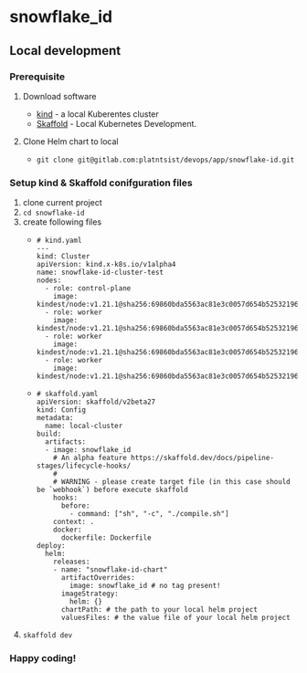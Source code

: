 # snowflake_id

## Local development

### Prerequisite 

1. Download software
    -  [kind](https://kind.sigs.k8s.io/docs/user/quick-start/#installation) - a local Kuberentes cluster
    -  [Skaffold](https://skaffold.dev/docs/install/) - Local Kubernetes Development.

2. Clone Helm chart to local
    - `git clone git@gitlab.com:platntsist/devops/app/snowflake-id.git`

### Setup kind & Skaffold conifguration files
1. clone current project
2. `cd snowflake-id`
3. create following files
    - ```yaml=
      # kind.yaml
      ---
      kind: Cluster
      apiVersion: kind.x-k8s.io/v1alpha4
      name: snowflake-id-cluster-test
      nodes:
        - role: control-plane
          image: kindest/node:v1.21.1@sha256:69860bda5563ac81e3c0057d654b5253219618a22ec3a346306239bba8cfa1a6
        - role: worker
          image: kindest/node:v1.21.1@sha256:69860bda5563ac81e3c0057d654b5253219618a22ec3a346306239bba8cfa1a6
        - role: worker
          image: kindest/node:v1.21.1@sha256:69860bda5563ac81e3c0057d654b5253219618a22ec3a346306239bba8cfa1a6
        - role: worker
          image: kindest/node:v1.21.1@sha256:69860bda5563ac81e3c0057d654b5253219618a22ec3a346306239bba8cfa1a6
      ```
    - ```yaml=
      # skaffold.yaml
      apiVersion: skaffold/v2beta27
      kind: Config
      metadata:
        name: local-cluster
      build:
        artifacts:
        - image: snowflake_id
          # An alpha feature https://skaffold.dev/docs/pipeline-stages/lifecycle-hooks/
          #
          # WARNING - please create target file (in this case should be `webhook`) before execute skaffold
          hooks:
            before:
              - command: ["sh", "-c", "./compile.sh"]
          context: .
          docker:
            dockerfile: Dockerfile
      deploy:
        helm:
          releases:
          - name: "snowflake-id-chart"
            artifactOverrides:
              image: snowflake_id # no tag present!
            imageStrategy:
              helm: {}
            chartPath: # the path to your local helm project
            valuesFiles: # the value file of your local helm project
      ```
4. `skaffold dev`
### Happy coding!